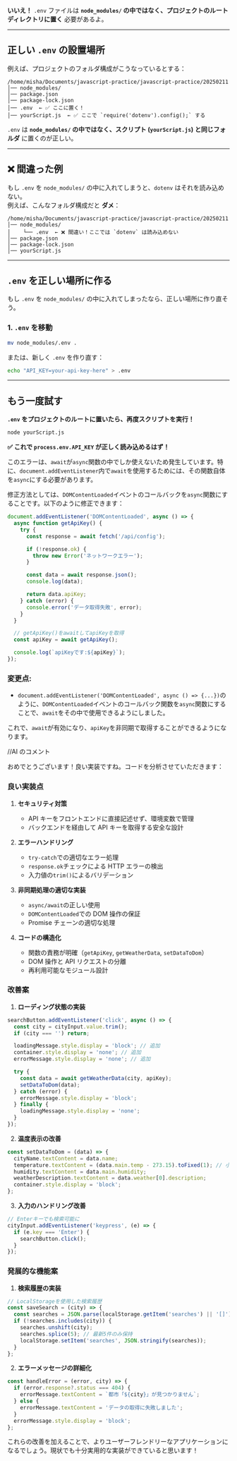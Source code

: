 **いいえ！** `.env` ファイルは **`node_modules/` の中ではなく、プロジェクトのルートディレクトリに置く** 必要があるよ。

---

## **正しい `.env` の設置場所**

例えば、プロジェクトのフォルダ構成がこうなっているとする：

```
/home/misha/Documents/javascript-practice/javascript-practice/20250211
│── node_modules/
│── package.json
│── package-lock.json
│── .env  ← ✅ ここに置く！
│── yourScript.js  ← ✅ ここで `require('dotenv').config();` する
```

`.env` は **`node_modules/` の中ではなく、スクリプト (`yourScript.js`) と同じフォルダ** に置くのが正しい。

---

## **❌ 間違った例**

もし `.env` を `node_modules/` の中に入れてしまうと、`dotenv` はそれを読み込めない。  
例えば、こんなフォルダ構成だと **ダメ**：

```
/home/misha/Documents/javascript-practice/javascript-practice/20250211
│── node_modules/
│    └── .env  ← ❌ 間違い！ここでは `dotenv` は読み込めない
│── package.json
│── package-lock.json
│── yourScript.js
```

---

## **`.env` を正しい場所に作る**

もし `.env` を `node_modules/` の中に入れてしまったなら、正しい場所に作り直そう。

### **1. `.env` を移動**

```sh
mv node_modules/.env .
```

または、新しく `.env` を作り直す：

```sh
echo "API_KEY=your-api-key-here" > .env
```

---

## **もう一度試す**

**`.env` をプロジェクトのルートに置いたら、再度スクリプトを実行！**

```sh
node yourScript.js
```

**✅ これで `process.env.API_KEY` が正しく読み込めるはず！**

このエラーは、`await`が`async`関数の中でしか使えないため発生しています。特に、`document.addEventListener`内で`await`を使用するためには、その関数自体を`async`にする必要があります。

修正方法としては、`DOMContentLoaded`イベントのコールバックを`async`関数にすることです。以下のように修正できます：

```javascript
document.addEventListener('DOMContentLoaded', async () => {
  async function getApiKey() {
    try {
      const response = await fetch('/api/config');

      if (!response.ok) {
        throw new Error('ネットワークエラー');
      }

      const data = await response.json();
      console.log(data);

      return data.apiKey;
    } catch (error) {
      console.error('データ取得失敗', error);
    }
  }

  // getApiKey()をawaitしてapiKeyを取得
  const apiKey = await getApiKey();

  console.log(`apiKeyです:${apiKey}`);
});
```

### 変更点:

- `document.addEventListener('DOMContentLoaded', async () => {...})`のように、`DOMContentLoaded`イベントのコールバック関数を`async`関数にすることで、`await`をその中で使用できるようにしました。

これで、`await`が有効になり、`apiKey`を非同期で取得することができるようになります。

//AI のコメント

おめでとうございます！良い実装ですね。コードを分析させていただきます：

### 良い実装点

1. **セキュリティ対策**

   - API キーをフロントエンドに直接記述せず、環境変数で管理
   - バックエンドを経由して API キーを取得する安全な設計

2. **エラーハンドリング**

   - `try-catch`での適切なエラー処理
   - `response.ok`チェックによる HTTP エラーの検出
   - 入力値の`trim()`によるバリデーション

3. **非同期処理の適切な実装**

   - `async/await`の正しい使用
   - `DOMContentLoaded`での DOM 操作の保証
   - Promise チェーンの適切な処理

4. **コードの構造化**
   - 関数の責務が明確（`getApiKey`, `getWeatherData`, `setDataToDom`）
   - DOM 操作と API リクエストの分離
   - 再利用可能なモジュール設計

### 改善案

1. **ローディング状態の実装**

```javascript
searchButton.addEventListener('click', async () => {
  const city = cityInput.value.trim();
  if (city === '') return;

  loadingMessage.style.display = 'block'; // 追加
  container.style.display = 'none'; // 追加
  errorMessage.style.display = 'none'; // 追加

  try {
    const data = await getWeatherData(city, apiKey);
    setDataToDom(data);
  } catch (error) {
    errorMessage.style.display = 'block';
  } finally {
    loadingMessage.style.display = 'none';
  }
});
```

2. **温度表示の改善**

```javascript
const setDataToDom = (data) => {
  cityName.textContent = data.name;
  temperature.textContent = (data.main.temp - 273.15).toFixed(1); // 小数点1桁に
  humidity.textContent = data.main.humidity;
  weatherDescription.textContent = data.weather[0].description;
  container.style.display = 'block';
};
```

3. **入力のハンドリング改善**

```javascript
// Enterキーでも検索可能に
cityInput.addEventListener('keypress', (e) => {
  if (e.key === 'Enter') {
    searchButton.click();
  }
});
```

### 発展的な機能案

1. **検索履歴の実装**

```javascript
// LocalStorageを使用した検索履歴
const saveSearch = (city) => {
  const searches = JSON.parse(localStorage.getItem('searches') || '[]');
  if (!searches.includes(city)) {
    searches.unshift(city);
    searches.splice(5); // 最新5件のみ保持
    localStorage.setItem('searches', JSON.stringify(searches));
  }
};
```

2. **エラーメッセージの詳細化**

```javascript
const handleError = (error, city) => {
  if (error.response?.status === 404) {
    errorMessage.textContent = `都市「${city}」が見つかりません`;
  } else {
    errorMessage.textContent = 'データの取得に失敗しました';
  }
  errorMessage.style.display = 'block';
};
```

これらの改善を加えることで、よりユーザーフレンドリーなアプリケーションになるでしょう。現状でも十分実用的な実装ができていると思います！

